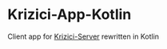# Krizici-App-Kotlin
Client app for [Krizici-Server](https://github.com/antoninkriz/Krizici-Server) rewritten in Kotlin
